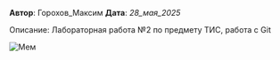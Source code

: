 **Автор**: Горохов_Максим
**Дата**: *28_мая_2025*

Описание:
Лабораторная работа №2 по предмету ТИС, работа с Git

![Мем](https://goo.su/goYIcw)

